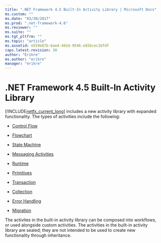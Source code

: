 ```yaml
---
title: ".NET Framework 4.5 Built-In Activity Library | Microsoft Docs"
ms.custom: ""
ms.date: "03/30/2017"
ms.prod: ".net-framework-4.6"
ms.reviewer: ""
ms.suite: ""
ms.tgt_pltfrm: ""
ms.topic: "article"
ms.assetid: e559e87b-6aed-491d-9546-e92bcec16fdf
caps.latest.revision: 30
author: "Erikre"
ms.author: "erikre"
manager: "erikre"
---
```

# .NET Framework 4.5 Built-In Activity Library
[!INCLUDE[netfx_current_long](../../../includes/netfx-current-long-md.md)] includes a new activity library with expanded functionality. The types of activities include the following:  
  
-   [Control Flow](../../../docs/framework/wf/control-flow-activities-in-wf.md)  
  
-   [Flowchart](../../../docs/framework/wf/flowchart-activities-in-wf.md)  
  
-   [State Machine](../../../docs/framework/wf/state-machine-activities-in-wf.md)  
  
-   [Messaging Activities](../../../docs/framework/wcf/feature-details/messaging-activities.md)  
  
-   [Runtime](../../../docs/framework/wf/runtime-activities-in-wf.md)  
  
-   [Primitives](../../../docs/framework/wf/primitives-activities-in-wf.md)  
  
-   [Transaction](../../../docs/framework/wf/transaction-activities-in-wf.md)  
  
-   [Collection](../../../docs/framework/wf/collection-activities-in-wf.md)  
  
-   [Error Handling](../../../docs/framework/wf/error-handling-activities-in-wf.md)  
  
-   [Migration](../../../docs/framework/wf/migration-activity-in-wf.md)  
  
 The activites in the built-in activity library can be composed into workflows, or used alongside custom activities. The activities in the built-in activity library are sealed; they are not intended to be used to create new functionality through inheritance.